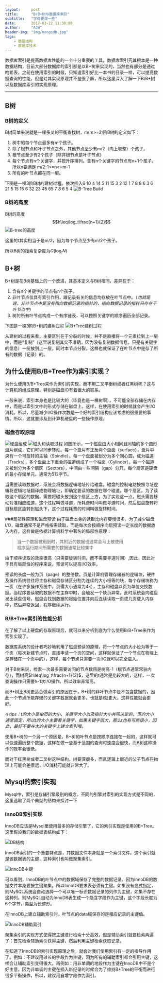 ```yaml
---
layout:     post
title:      "B/B+树与数据库索引"
subtitle:   "学得更深一些"
date:       2017-03-22 11:30:00
author:     "AJW"
header-img: "img/mongodb.jpg"
tags:
    - 数据结构
    - 数据库技术
---
```


数据库索引是提高数据库性能的一个十分重要的工具，数据库索引究其根本是一种数据结构，目前大部分数据库的索引都是以B+树来实现的，当然也有部分是通过哈希表。之前在使用索引的时候，只知道索引好比一本书的目录一样，可以提高数据查询的性能，但是对其实现原理并不是很了解，所以这里深入了解一下B/B+树以及数据库索引的实现原理。

---

## B树
### B树的定义
B树简单来说就是一棵多叉的平衡查找树，m(m>=2)阶B树的定义如下：

1. 树中的每个节点最多有m个孩子。
2. 除了根节点和叶子节点之外，其他节点至少有m/2（向上取整）个孩子。
3. 根节点至少有2个孩子（除非根节点是叶子节点）
4. 每个节点有n个关键字，并按升序排列。含有n个关键字的节点有n+1个孩子。所以n要满足 m/2-1<=n<=m-1
5. 所有的叶节点都在同一层。

下图是一棵3阶B树的建树过程。依次插入6 10 4 14 5 11 15 3 2 12 1 7 8 8 6 3 6 21 5 15 15 6 32 23 45 65 7 8 6 5 4
![B-Tree Build](https://github.com/zjuAJW/MarkdownPhoto/blob/master/btreebuild.gif?raw=true)

### B树的高度
B树的高度
$$h\leq\log_t\frac{n+1}{2}$$
![B-tree的高度](https://github.com/zjuAJW/MarkdownPhoto/blob/master/height%20of%20B-tree.jpg?raw=true)

这里的t其实相当于是m/2，因为每个节点至少有m/2个孩子。

所以B树的搜索复杂度为$O(\log_tN)$

## B+树
B+树是在B树基础上的一个改进，其基本定义与B树相同，差异在于：

1. 含有n个关键字的节点有n个孩子。
2. 非叶节点仅具有索引作用，跟记录有关的信息均存放在叶节点中。（*也就是说，非叶节点中是没有指向数据记录的指针的，指向数据记录的指针只存在于叶节点中*）
3. 树的所有叶节点构成一个有序链表，可以按照关键字的顺序遍历全部记录。

下图是一棵3阶B+树的建树过程
![B+Tree建树过程](https://github.com/zjuAJW/MarkdownPhoto/blob/master/Bplustreebuild.gif?raw=true)

从建树的过程来看，主要区别在于分裂的时候，并不是直接将一个元素拉到上一层中，而是“复制”（这里说复制其实不准确，因为没有复制数据信息，只是有关键字的信息）一份放到上一层，同时本节点分裂，这样也就保证了在叶节点中是存了所有的数据（记录）的。

## 为什么使用B/B+Tree作为索引实现？
为什么使用B/B+Tree来作为索引的实现，而不用二叉平衡树或者红黑树呢？这与计算机的组成原理，特别是磁盘IO有着很大的联系。

一般来说，索引本身也是比较大的（毕竟也是一棵树啊），不可能全部存储在内存中，而是以索引文件的形式存储在磁盘上。这样，在使用索引的时候就会产生I/O消耗。所以，尽量减少I/O操作次数是一个好的索引结构应该考虑的很重要的事情。所以，这就要涉及到计算机硬盘的一些操作原理。

### 磁盘存取原理
![硬盘组成](https://github.com/zjuAJW/MarkdownPhoto/blob/master/disk.png?raw=true)
![磁头和读取过程](https://github.com/zjuAJW/MarkdownPhoto/blob/master/diskIO.png?raw=true)
如图所示，一个磁盘由大小相同且同轴的多个圆形盘片组成，它们可以同步转动。每一个盘片有正反两个盘面（surface），盘片中央有一个可旋转的主轴（Spindle）。每一个盘面被划分为多个同心圆，成为磁道（Tracks），多个盘面上下重合的磁道组成了一个柱面（Cylinder）。每一个磁道又被划分为多个扇区（Sectors），中间由一些间隔（gap）分开。每个扇区是硬盘的最小存储单元，通常为512字节。

当需要读取数据时，系统会将数据逻辑地址传给磁盘，磁盘的控制电路按照寻址逻辑将逻辑地址翻译成物理地址，即确定要读的数据在哪个磁道，哪个扇区。为了读取这个扇区的数据，需要将磁头放到这个扇区上方，为了实现这一点，磁头需要移动对准相应磁道，这个过程叫做寻道，所耗费时间叫做寻道时间，然后磁盘旋转将目标扇区旋转到磁头下，这个过程耗费的时间叫做旋转时间。

###局部性原理和磁盘预读
由于磁盘本身的读取比内存要慢很多，为了减少磁盘I/O，磁盘通常不是严格按需读取，而是每次会按顺序向后预读一定长度的数据放入内存，这样做是依据计算机科学中著名的局部性原理：

>当一个数据被用到时，其附近的数据也通常会马上被使用  
>程序运行期间所需要的数据通常比较集中

由于顺序读取的效率很高（只需要旋转时间，而不需要寻道时间）,因此，因此对于具有局部性的程序来说，预读可以提高I/O效率。

预读的长度一般为页（page）的整倍数。页是计算机管理存储器的逻辑块，硬件及操作系统往往将主存和磁盘存储区分割为连续的大小相等的块，每个存储块称为一页（在许多操作系统中，页得大小通常为4k），主存和磁盘以页为单位交换数据。当程序要读取的数据不在主存中时，会触发一个缺页异常，此时系统会向磁盘发出读盘信号，磁盘会找到数据的起始位置并向后连续读取一页或几页载入内存中，然后异常返回，程序继续运行。

### B/B+Tree索引的性能分析
在了解了以上硬盘的存取原理后，就可以来分析到底为什么使用B/B+Tree来作为索引实现了。

数据库系统的设计者巧妙地利用了磁盘预读的原理，将一个节点的大小设为等于一个页（每次新建节点时，直接申请一个页的空间，这样就保证了一个节点在物理上是存储在一个页中的），这样，每个节点只需要一次I/O就可以完全载入。

对于B树来说，检索一次最多需要访问的节点数目是树高-1（根节点通常常驻内存），而树高$h\leq\log_t\frac{n+1}{2}$，这里的t通常是比较大的，这样，一次查询操作只需要h-1次I/O操作，所以效率非常高。

而B+树比B树更适合做索引的原因在于，B+树的非叶节点中是不包含数据的，因此一个节点所能存储的关键字数据就会更多，也就是t就更大，这样性能就会更好。

*小tips：t的大小是由页的大小、关键字大小以及指针大小共同决定的，页的大小通常固定，所以t的大小主要看关键字，如果关键字很大，那么t也有可能很小，因此，最好不要在大的关键字上建立索引哦。*

使用B+树的一个另一个原因是，B+树的叶节点是按顺序连接在一起的，这样就可以快速遍历整个数据，这样在做一些基于范围的查询时速度会很快，而B树这种操作的效率会很低。

而对于红黑树或者二叉树这种结构，树要深很多，而且逻辑上很近的父子节点在物理上可能会差很远，I/O消耗可能就非常大了。

## Mysql的索引实现
Mysql中，索引是存储引擎级别的概念，不同的引擎对索引的实现方式是不同的，这里选取了两个典型的结构来探讨一下

### InnoDB索引实现
InnoDB应该是Mysql里使用最多的存储引擎了，它的索引实现是使用的B+Tree。这里假设我们的数据表结构如下：

![DB结构](/img/in-post/btree-and-db-index/db.png)

InnoDB索引的一个重要特点是，其数据文件本身就是一个索引文件。这个索引就是该数据表的主键，这种索引也叫做聚集索引。

![InnoDB主键](/img/in-post/btree-and-db-index/innodb_primary.png)

可以看到，InnoDB的叶节点中的数据域保存了完整的数据记录。因为InnoDB的数据文件本身要按主键聚集，所以InnoDB要求表必须有主键。如果没有显式指定，则MySQL系统会自动选择一个可以唯一标识数据记录的列作为主键，如果不存在这种列，则MySQL自动为InnoDB表生成一个隐含字段作为主键，这个字段长度为6个字节，类型为长整形。

在InnoDB上建立辅助索引时，叶节点的data域保存的是相应记录的主键值。

![InnoDB辅助索引](/img/in-post/btree-and-db-index/innodb-secondary-key.png)

聚集索引的实现方式使得按主键进行检索十分高效，但是辅助索引就要检索两遍了：首先检索辅助索引获得主键，然后利用主键检索获取记录。

在知道了InnoDB的索引实现原理之后，就会对我们使用索引有一定的指导作用了。例如：不建议用过长的字段作为主键，因为所有的辅助索引都会引用主键，这样会让辅助索引变得很大。再例如：用非单调的地段作为主键在InnoDB中不是个好主意，因为非单调的主键在插入新纪录的时候会为了维持B+Tree的平衡而进行很多平衡操作，所以，建议用自增字段作为索引。